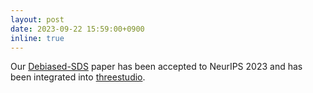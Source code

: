 ```yaml
---
layout: post
date: 2023-09-22 15:59:00+0900
inline: true
---
```


Our [Debiased-SDS](https://arxiv.org/abs/2303.15413) paper has been accepted to NeurIPS 2023 and has been integrated into [threestudio](https://github.com/threestudio-project/threestudio).
